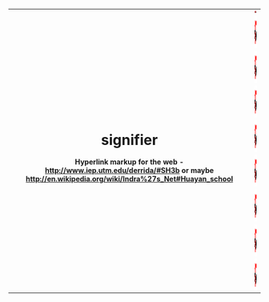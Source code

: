 <table border="0" cellpadding="0" cellspacing="0" frame="void" width="100%">
<colgroup>
<col class="one" border="0">
<col class="two" border="0" align="right">
</colgroup>
<tr>
<th rowspan="9">
<h1>signifier</h1>

<p>Hyperlink markup for the web - 
<a href="http://www.iep.utm.edu/derrida/#SH3b">http://www.iep.utm.edu/derrida/#SH3b</a>
or maybe 
<a href="http://en.wikipedia.org/wiki/Indra%27s_Net#Huayan_school">http://en.wikipedia.org/wiki/Indra%27s_Net#Huayan_school</a>
</p>
</th>
<td>
<img src="https://github.com/elju/signifier/raw/master/extension/images/icon.png" width="64px" align="right">
</td>
</tr>
<tr>
<td>
<img src="https://github.com/elju/signifier/raw/master/extension/images/icon.png" height="64px" align="right">
</td>
</tr>
<tr>
<td>
<img src="https://github.com/elju/signifier/raw/master/extension/images/icon.png" height="64px" align="right">
</td>
</tr>
<tr>
<td>
<img src="https://github.com/elju/signifier/raw/master/extension/images/icon.png" height="64px" align="right">
</td>
</tr>
<tr>
<td>
<img src="https://github.com/elju/signifier/raw/master/extension/images/icon.png" height="64px" align="right">
</td>
</tr>
<tr>
<td>
<img src="https://github.com/elju/signifier/raw/master/extension/images/icon.png" height="64px" align="right">
</td>
</tr>
<tr>
<td>
<img src="https://github.com/elju/signifier/raw/master/extension/images/icon.png" height="64px" align="right">
</td>
</tr>
<tr>
<td>
<img src="https://github.com/elju/signifier/raw/master/extension/images/icon.png" height="64px" align="right">
</td>
</tr>
<tr>
<td>
<img src="https://github.com/elju/signifier/raw/master/extension/images/icon.png" height="64px" align="right">
</td>
</tr>
</table>
